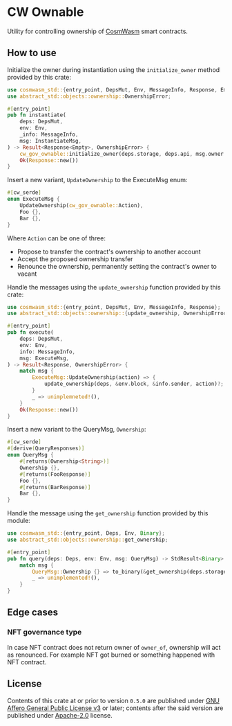# CW Ownable

Utility for controlling ownership of [CosmWasm](https://github.com/CosmWasm/cosmwasm) smart contracts.

## How to use

Initialize the owner during instantiation using the `initialize_owner` method provided by this crate:

```rust
use cosmwasm_std::{entry_point, DepsMut, Env, MessageInfo, Response, Empty};
use abstract_std::objects::ownership::OwnershipError;

#[entry_point]
pub fn instantiate(
    deps: DepsMut,
    env: Env,
    _info: MessageInfo,
    msg: InstantiateMsg,
) -> Result<Response<Empty>, OwnershipError> {
    cw_gov_ownable::initialize_owner(deps.storage, deps.api, msg.owner.as_deref())?;
    Ok(Response::new())
}
```

Insert a new variant, `UpdateOwnership` to the ExecuteMsg enum:

```rust
#[cw_serde]
enum ExecuteMsg {
    UpdateOwnership(cw_gov_ownable::Action),
    Foo {},
    Bar {},
}
```

Where `Action` can be one of three:

- Propose to transfer the contract's ownership to another account
- Accept the proposed ownership transfer
- Renounce the ownership, permanently setting the contract's owner to vacant

Handle the messages using the `update_ownership` function provided by this crate:

```rust
use cosmwasm_std::{entry_point, DepsMut, Env, MessageInfo, Response};
use abstract_std::objects::ownership::{update_ownership, OwnershipError};

#[entry_point]
pub fn execute(
    deps: DepsMut,
    env: Env,
    info: MessageInfo,
    msg: ExecuteMsg,
) -> Result<Response, OwnershipError> {
    match msg {
        ExecuteMsg::UpdateOwnership(action) => {
            update_ownership(deps, &env.block, &info.sender, action)?;
        }
        _ => unimplemneted!(),
    }
    Ok(Response::new())
}
```

Insert a new variant to the QueryMsg, `Ownership`:

```rust
#[cw_serde]
#[derive(QueryResponses)]
enum QueryMsg {
    #[returns(Ownership<String>)]
    Ownership {},
    #[returns(FooResponse)]
    Foo {},
    #[returns(BarResponse)]
    Bar {},
}
```

Handle the message using the `get_ownership` function provided by this module:

```rust
use cosmwasm_std::{entry_point, Deps, Env, Binary};
use abstract_std::objects::ownership::get_ownership;

#[entry_point]
pub fn query(deps: Deps, env: Env, msg: QueryMsg) -> StdResult<Binary> {
    match msg {
        QueryMsg::Ownership {} => to_binary(&get_ownership(deps.storage)?),
        _ => unimplemented!(),
    }
}
```

## Edge cases

### NFT governance type

In case NFT contract does not return owner of `owner_of`, ownership will act as renounced. For example NFT got burned or something happened with NFT contract.

## License

Contents of this crate at or prior to version `0.5.0` are published under [GNU Affero General Public License v3](https://github.com/steak-enjoyers/cw-plus-plus/blob/9c8fcf1c95b74dd415caf5602068c558e9d16ecc/LICENSE) or later; contents after the said version are published under [Apache-2.0](../../LICENSE) license.
